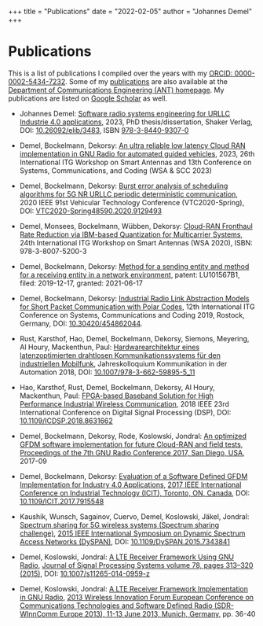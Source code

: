 +++
title = "Publications"
date = "2022-02-05"
author = "Johannes Demel"
+++

# Publications

This is a list of publications I compiled over the years with my [ORCID: 0000-0002-5434-7232]( https://orcid.org/0000-0002-5434-7232). Some of my [publications](https://www.ant.uni-bremen.de/en/staff/demel/) are also available at the [Department of Communications Engineering (ANT) homepage](https://www.ant.uni-bremen.de). My publications are listed on [Google Scholar](https://scholar.google.de/citations?user=9Z-CCAoAAAAJ&hl=en) as well.

- Johannes Demel: [Software radio systems engineering for URLLC Industrie 4.0 applications](https://doi.org/10.26092/elib/3483), 2023, PhD thesis/dissertation, Shaker Verlag, DOI: [10.26092/elib/3483](https://doi.org/10.26092/elib/3483), ISBN [978-3-8440-9307-0](https://www.shaker.de/de/site/content/shop/index.asp?lang=de&ID=8&ISBN=978-3-8440-9307-0)

- Demel, Bockelmann, Dekorsy: [An ultra reliable low latency Cloud RAN implementation in GNU Radio for automated guided vehicles](https://ieeexplore.ieee.org/document/10104561), 2023, 26th International ITG Workshop on Smart Antennas and 13th Conference on Systems, Communications, and Coding (WSA & SCC 2023)

- Demel, Bockelmann, Dekorsy: [Burst error analysis of scheduling algorithms for 5G NR URLLC periodic deterministic communication](https://doi.org/10.1109/VTC2020-Spring48590.2020.9129493), 2020 IEEE 91st Vehicular Technology Conference (VTC2020-Spring), DOI: [VTC2020-Spring48590.2020.9129493](https://doi.org/10.1109/VTC2020-Spring48590.2020.9129493)

- Demel, Monsees, Bockelmann, Wübben, Dekorsy: [Cloud-RAN Fronthaul Rate Reduction via IBM-based Quantization for Multicarrier Systems](https://ieeexplore.ieee.org/document/9097115), 24th International ITG Workshop on Smart Antennas (WSA 2020), ISBN: 978-3-8007-5200-3

- Demel, Bockelmann, Dekorsy: [Method for a sending entity and method for a receiving entity in a network environment](https://worldwide.espacenet.com/patent/search/family/069375901/publication/LU101567B1?q=pn%3DLU101567B1), patent: LU101567B1, filed: 2019-12-17, granted: 2021-06-17

- Demel, Bockelmann, Dekorsy: [Industrial Radio Link Abstraction Models for Short Packet Communication with Polar Codes](https://ieeexplore.ieee.org/document/8661341), 12th International ITG Conference on Systems, Communications and Coding 2019, Rostock, Germany, DOI: [10.30420/454862044](https://doi.org/10.30420/454862044).

- Rust, Karsthof, Hao, Demel, Bockelmann, Dekorsy, Siemons, Meyering, Al Houry, Mackenthun, Paul: [Hardwarearchitektur eines latenzoptimierten drahtlosen Kommunikationssystems für den industriellen Mobilfunk](https://doi.org/10.1007/978-3-662-59895-5_11), Jahreskolloquium Kommunikation in der Automation 2018, DOI: [10.1007/978-3-662-59895-5_11](https://doi.org/10.1007/978-3-662-59895-5_11)

- Hao, Karsthof, Rust, Demel, Bockelmann, Dekorsy, Al Houry, Mackenthun, Paul: [FPGA-based Baseband Solution for High Performance Industrial Wireless Communication](https://ieeexplore.ieee.org/abstract/document/8631662), 2018 IEEE 23rd International Conference on Digital Signal Processing (DSP), DOI: [10.1109/ICDSP.2018.8631662](https://doi.org/10.1109/ICDSP.2018.8631662)

- Demel, Bockelmann, Dekorsy, Rode, Koslowski, Jondral: [An optimized GFDM software implementation for future Cloud-RAN and field tests](https://pubs.gnuradio.org/index.php/grcon/article/view/23), [Proceedings of the 7th GNU Radio Conference 2017, San Diego, USA](https://www.gnuradio.org/grcon/grcon17/), 2017-09

- Demel, Bockelmann, Dekorsy: [Evaluation of a Software Defined GFDM Implementation for Industry 4.0 Applications](https://ieeexplore.ieee.org/document/7915548), [2017 IEEE International Conference on Industrial Technology (ICIT), Toronto, ON, Canada](https://ieeexplore.ieee.org/xpl/conhome/7907563/proceeding), DOI: [10.1109/ICIT.2017.7915548](https://doi.org/10.1109/ICIT.2017.7915548)

- Kaushik, Wunsch, Sagainov, Cuervo, Demel, Koslowski, Jäkel, Jondral: [Spectrum sharing for 5G wireless systems (Spectrum sharing challenge)](https://dl.acm.org/doi/10.1109/DySPAN.2015.7343841), [2015 IEEE International Symposium on Dynamic Spectrum Access Networks (DySPAN)](https://dl.acm.org/doi/proceedings/10.5555/978-1-4799-7452-8), DOI: [10.1109/DySPAN.2015.7343841](https://doi.org/10.1109/DySPAN.2015.7343841)

- Demel, Koslowski, Jondral: [A LTE Receiver Framework Using GNU Radio](https://link.springer.com/article/10.1007%2Fs11265-014-0959-z), [Journal of Signal Processing Systems volume 78, pages 313–320 (2015)](https://www.springer.com/journal/11265), DOI: [10.1007/s11265-014-0959-z](https://doi.org/10.1007/s11265-014-0959-z)

- Demel, Koslowski, Jondral: [A LTE Receiver Framework Implementation in GNU Radio](https://www.wirelessinnovation.org/assets/Proceedings/2013Europe/sdr-winncomm-europe2013%20proceedings.pdf), [2013 Wireless Innovation Forum European Conference on Communications Technologies and Software Defined Radio (SDR-WInnComm Europe 2013), 11-13 June 2013, Munich, Germany](https://www.wirelessinnovation.org/sdr-winncomm-europe-2013), pp. 36-40





